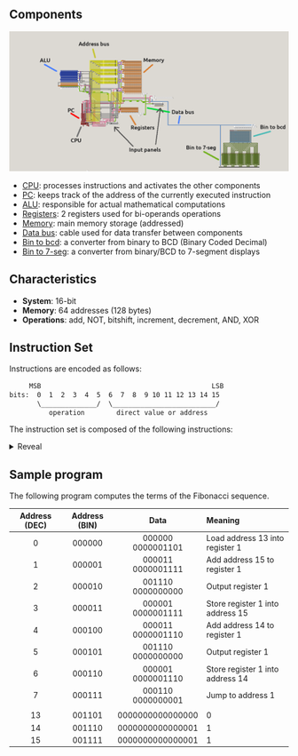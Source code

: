 ## Components

![Computer components map](components_map.png)

- [CPU](components/CPU.md): processes instructions and activates the other components
- [PC](components/CPU.md#program-counter): keeps track of the address of the currently executed instruction
- [ALU](components/ALU.md): responsible for actual mathematical computations
- [Registers](components/registers.md): 2 registers used for bi-operands operations
- [Memory](components/registers.md#memory): main memory storage (addressed)
- [Data bus](components/data_bus.md): cable used for data transfer between components
- [Bin to bcd](components/bin_to_bcd.md): a converter from binary to BCD (Binary Coded Decimal)
- [Bin to 7-seg](components/bcd_to_7seg.md): a converter from binary/BCD to 7-segment displays
  
## Characteristics
- **System**: 16-bit
- **Memory**: 64 addresses (128 bytes)
- **Operations**: add, NOT, bitshift, increment, decrement, AND, XOR

## Instruction Set

Instructions are encoded as follows:
```
     MSB                                           LSB
bits:  0  1  2  3  4  5  6  7  8  9 10 11 12 13 14 15
       \______________/  \__________________________/
          operation        direct value or address
```

The instruction set is composed of the following instructions:
<details>
<summary>Reveal</summary>

| Opcode (DEC) | Opcode (BIN) | Name | Description |
|:---:|:---:|:---|:---|
|  0 | 000000 | LOAD R1 | Load the address into register 1 |
|  1 | 000001 | STORE R1 | Store content of register 1 into the address |
|  2 | 000010 | JUMP R1 IF | Jump to address if register 1 is equal to 0 |
|  3 | 000011 | ADD R1 | Add content at address to register 1 |
|  4 | 000100 | << R1 | Bitshift register 1 to left |
|  5 | 000101 | NOT R1 | Bitwise NOT register 1 |
|  6 | 000110 | JUMP | Jump to address |
|  7 | 000111 | STOP | Terminate program |
|  8 | 001000 | LOAD R2 | Load the address into register 2 |
|  9 | 001001 | STORE R2 | Store content of register 2 into the address |
| 10 | 001010 | JUMP R2 IF | Jump to address if register 2 is equal to 0 |
| 11 | 001011 | ADD R2 | Add content at address to register 2 |
| 12 | 001100 | << R2 | Bitshift register 2 to left |
| 13 | 001101 | NOT R2 | Bitwise NOT register 2 |
| 14 | 001110 | OUT R1 | Output register 1 |
| 15 | 001111 | OUT R2 | Output register 2 |
| | | | |
| 16 | 010000 | FETCH | Fetch the next instruction |
| 17 | 010001 | INCR R1 | Increment register 1 |
| 18 | 010010 | DECR R1 | _**(not impl.)**_ Decrement register 1 |
| 19 | 010011 | AND R1 | _**(not impl.)**_ Bitwise AND between content at address and register 1 |
| 20 | 010100 | XOR R1 | _**(not impl.)**_ Bitwise XOR between content at address and register 1 |
| 21 | 010101 | - | - |
| 22 | 010110 | - | - |
| 23 | 010111 | - | - |
| 24 | 011000 | - | - |
| 25 | 011001 | INCR R2 | _**(not impl.)**_ Increment register 2 |
| 26 | 011010 | DECR R2 | _**(not impl.)**_ Decrement register 2 |
| 27 | 011011 | AND R2 | _**(not impl.)**_ Bitwise AND between content at address and register 2 |
| 28 | 011100 | XOR R2 | _**(not impl.)**_ Bitwise XOR between content at address and register 2 |
| 29 | 011101 | - | - |
| 30 | 011110 | - | - |
| 31 | 011111 | - | - |

</details>

## Sample program

The following program computes the terms of the Fibonacci sequence.

| Address (DEC) | Address (BIN) | Data | Meaning |
|:---:|:---:|:---:|:---|
|  0 | 000000 | 000000 0000001101 | Load address 13 into register 1 |
|  1 | 000001 | 000011 0000001111 | Add address 15 to register 1 |
|  2 | 000010 | 001110 0000000000 | Output register 1 |
|  3 | 000011 | 000001 0000001111 | Store register 1 into address 15 |
|  4 | 000100 | 000011 0000001110 | Add address 14 to register 1 |
|  5 | 000101 | 001110 0000000000 | Output register 1 |
|  6 | 000110 | 000001 0000001110 | Store register 1 into address 14 |
|  7 | 000111 | 000110 0000000001 | Jump to address 1 |
| | | | |
| 13 | 001101 | 0000000000000000 | 0 |
| 14 | 001110 | 0000000000000001 | 1 |
| 15 | 001111 | 0000000000000001 | 1 |
